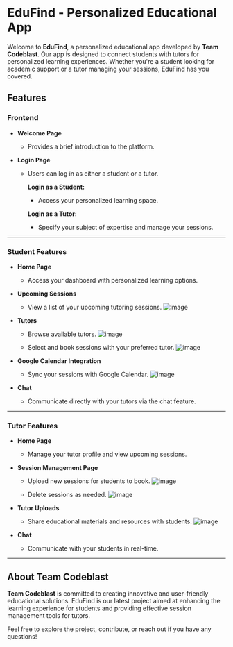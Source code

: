 # EduFind - Personalized Educational App

Welcome to **EduFind**, a personalized educational app developed by **Team Codeblast**. Our app is designed to connect students with tutors for personalized learning experiences. Whether you're a student looking for academic support or a tutor managing your sessions, EduFind has you covered.

## Features

### Frontend

- **Welcome Page**
  - Provides a brief introduction to the platform.

- **Login Page**
  - Users can log in as either a student or a tutor.

    **Login as a Student:**
    - Access your personalized learning space.

    **Login as a Tutor:**
    - Specify your subject of expertise and manage your sessions.

---

### Student Features

- **Home Page**
  - Access your dashboard with personalized learning options.

- **Upcoming Sessions**
  - View a list of your upcoming tutoring sessions.
  ![image](https://github.com/user-attachments/assets/866f7b9f-d030-4bae-a5fc-2e896327fdc4)


- **Tutors**
  - Browse available tutors.
    ![image](https://github.com/user-attachments/assets/2c50c6eb-0155-4a3b-b168-df3ce5012d93)

  - Select and book sessions with your preferred tutor.
    ![image](https://github.com/user-attachments/assets/d90d09fe-25c2-4533-9ea3-5c3e1971214e)


- **Google Calendar Integration**
  - Sync your sessions with Google Calendar.
  ![image](https://github.com/user-attachments/assets/4b938cb0-4d92-4010-9828-9e895c9395cb)


- **Chat**
  - Communicate directly with your tutors via the chat feature.

---

### Tutor Features

- **Home Page**
  - Manage your tutor profile and view upcoming sessions.

- **Session Management Page**
  - Upload new sessions for students to book.
  ![image](https://github.com/user-attachments/assets/43903164-182b-4935-bc1b-6bf5c9635be4)

  - Delete sessions as needed.
  ![image](https://github.com/user-attachments/assets/17698546-b1f6-4f46-b7fe-453f16f02e75)


- **Tutor Uploads**
  - Share educational materials and resources with students.
  ![image](https://github.com/user-attachments/assets/a02ca122-acb9-4f16-abfa-6cf155f029ba)


- **Chat**
  - Communicate with your students in real-time.

---

## About Team Codeblast

**Team Codeblast** is committed to creating innovative and user-friendly educational solutions. EduFind is our latest project aimed at enhancing the learning experience for students and providing effective session management tools for tutors.

Feel free to explore the project, contribute, or reach out if you have any questions!
